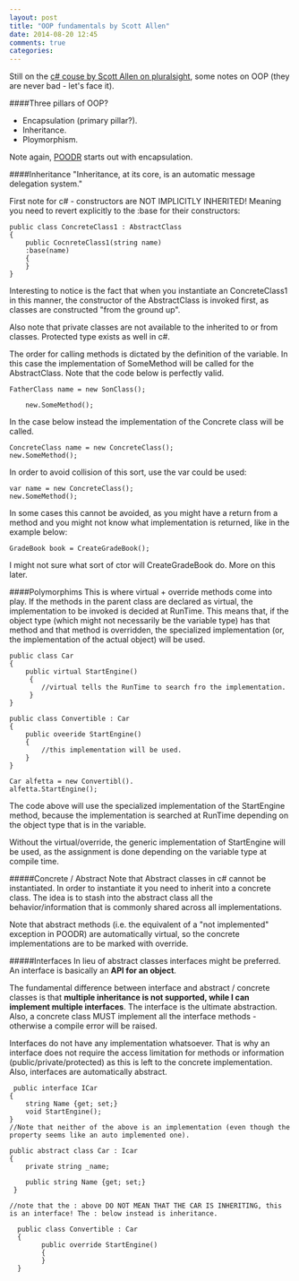 ```yaml
---
layout: post
title: "OOP fundamentals by Scott Allen"
date: 2014-08-20 12:45
comments: true
categories: 
---
```

Still on the [c# couse by Scott Allen on pluralsight][link0], some notes on OOP (they are never bad - let's face it).

####Three pillars of OOP?
* Encapsulation (primary pillar?).
* Inheritance.
* Ploymorphism.

Note again, [POODR][link1] starts out with encapsulation.

####Inheritance
"Inheritance, at its core, is an automatic message delegation system."

First note for c# - constructors are NOT IMPLICITLY INHERITED! Meaning you need to revert explicitly to the :base for their constructors:

    public class ConcreteClass1 : AbstractClass
    {
        public CocnreteClass1(string name)
        :base(name)
        {
        }
    }

Interesting to notice is the fact that when you instantiate an ConcreteClass1 in this manner, the constructor of the AbstractClass is invoked first, as classes are constructed "from the ground up".

Also note that private classes are not available to the inherited to or from classes. Protected type exists as well in c#.

The order for calling methods is dictated by the definition of the variable. In this case the implementation of SomeMethod will be called for the AbstractClass. Note that the code below is perfectly valid.
        
    FatherClass name = new SonClass();

        new.SomeMethod();
 
In the case below instead the implementation of the Concrete class will be called.

    ConcreteClass name = new ConcreteClass();
    new.SomeMethod();

In order to avoid collision of this sort, use the var could be used:

    var name = new ConcreteClass();
    new.SomeMethod();

In some cases this cannot be avoided, as you might have a return from a method and you might not know what implementation is returned, like in the example below:
    
    GradeBook book = CreateGradeBook();

I might not sure what sort of ctor will CreateGradeBook do. More on this later.

####Polymorphims
This is where virtual + override methods come into play. If the methods in the parent class are declared as virtual, the implementation to be invoked is decided at RunTime. This means that, if the object type (which might not necessarily be the variable type) has that method and that method is overridden, the specialized implementation (or, the implementation of the actual object) will be used.

    public class Car 
    {
        public virtual StartEngine()
         {
            //virtual tells the RunTime to search fro the implementation.
         }
    }

    public class Convertible : Car
    {
        public oveeride StartEngine()
        {
            //this implementation will be used.
        }
    }

    Car alfetta = new Convertibl().
    alfetta.StartEngine();
    
The code above will use the specialized implementation of the StartEngine method, because the implementation is searched at RunTime depending on the object type that is in the variable. 

Without the virtual/override, the generic implementation of StartEngine will be used, as the assignment is done depending on the variable type at compile time.


#####Concrete / Abstract
Note that Abstract classes in c# cannot be instantiated. In order to instantiate it you need to inherit into a concrete class. The idea is to stash into the abstract class all the behavior/information that is commonly shared across all implementations.

Note that abstract methods (i.e. the equivalent of a "not implemented" exception in POODR) are automatically virtual, so the concrete implementations are to be marked with override.


#####Interfaces
In lieu of abstract classes interfaces might be preferred. An interface is basically an **API for an object**.

The fundamental difference between interface and abstract / concrete classes is that **multiple inheritance is not supported, while I can implement multiple interfaces**. The interface is the ultimate abstraction. Also, a concrete class MUST implement all the interface methods - otherwise a compile error will be raised.

Interfaces do not have any implementation whatsoever. That is why an interface does not require the access limitation for methods or information (public/private/protected) as this is left to the concrete implementation. Also, interfaces are automatically abstract.



     public interface ICar
    {
        string Name {get; set;}
        void StartEngine();
    }
    //Note that neither of the above is an implementation (even though the property seems like an auto implemented one).

    public abstract class Car : Icar
    {
        private string _name;
        
        public string Name {get; set;}
     }

    //note that the : above DO NOT MEAN THAT THE CAR IS INHERITING, this is an interface! The : below instead is inheritance.

      public class Convertible : Car
      {
            public override StartEngine()
            {
            }
      }




    




[link0]:http://pluralsight.com/training/player?author=scott-allen&name=csharp-fundamentals-csharp5-m6&mode=live&clip=0&course=csharp-fundamentals-csharp5
[link1]:http://www.poodr.com/



